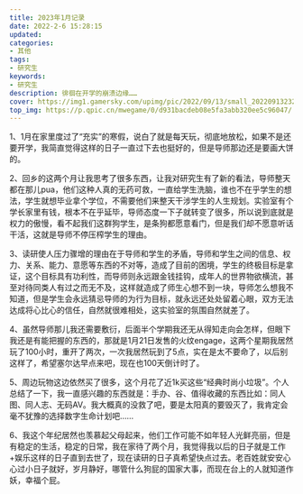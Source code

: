 ```yaml
---
title: 2023年1月记录
date: 2022-2-6 15:28:15
updated:
categories: 
- 其他
tags: 
- 研究生
keywords:
- 研究生
description: 徘徊在开学的崩溃边缘……
cover: https://img1.gamersky.com/upimg/pic/2022/09/13/small_202209132323514259.jpg
top_img: https://p.qpic.cn/mwegame/0/d931bacdeb08e5fa3abb320ee5c96047/
---
```


1、1月在家里度过了“充实”的寒假，说白了就是每天玩，彻底地放松，如果不是还要开学，我简直觉得这样的日子一直过下去也挺好的，但是导师那边还是要画大饼的。

2、回乡的这两个月让我思考了很多东西，让我对研究生有了新的看法，导师整天都在那儿pua，他们这种人真的无药可救，一直给学生洗脑，谁也不在乎学生的想法，学生就想毕业拿个学位，不需要他们来整天干涉学生的人生规划。实验室有个学长家里有钱，根本不在乎延毕，导师态度一下子就转变了很多，所以说到底就是权力的傲慢，看不起我们这群狗学生，是条狗都愿意看门，但是我们却不愿意听话干活，这就是导师不停压榨学生的理由。

3、读研使人压力骤增的理由在于导师和学生的矛盾，导师和学生之间的信息、权力、关系、能力、意愿等东西的不对等，造成了目前的困境，学生的终极目标是拿证，这个目标具有功利性，而导师则永远跟金钱挂钩，成年人的世界物欲横流，甚至对待同类人有过之而无不及，这样就造成了师生心想不到一块，导师怎么想我不知道，但是学生会永远猜忌导师的为行为目标，就永远还处处留着心眼，双方无法达成将心比心的信任，自然就很难相处，这实验室的氛围自然就差了。

4、虽然导师那儿我还需要敷衍，后面半个学期我还无从得知走向会怎样，但眼下我还是有能把握的东西的，那就是1月21日发售的火纹engage，这两个星期我居然玩了100小时，重开了两次，一次我居然玩到了5点，实在是太不要命了，以后别这样了，希望塞尔达早点来吧，现在也100天倒计时了。

5、周边玩物这边依然买了很多，这个月花了近1k买这些“经典时尚小垃圾”。个人总结了一下，我一直感兴趣的东西就是：手办、谷、值得收藏的东西比如：同人图、同人志、无码AV。我大概真的没救了吧，要是太阳真的要毁灭了，我肯定会毫不犹豫的选择数字生命计划吧……

6、我这个年纪居然也羡慕起父母起来，他们工作可能不如年轻人光鲜亮丽，但是有稳定的生活，稳定的日常，我在家待了两个月，我觉得我以后的日子就是工作+娱乐这样的日子直到去世了，现在读研的日子真希望快点过去。老百姓就安安心心过小日子就好，岁月静好，哪管什么狗屁的国家大事，而现在台上的人就知道作妖，幸福个屁。



